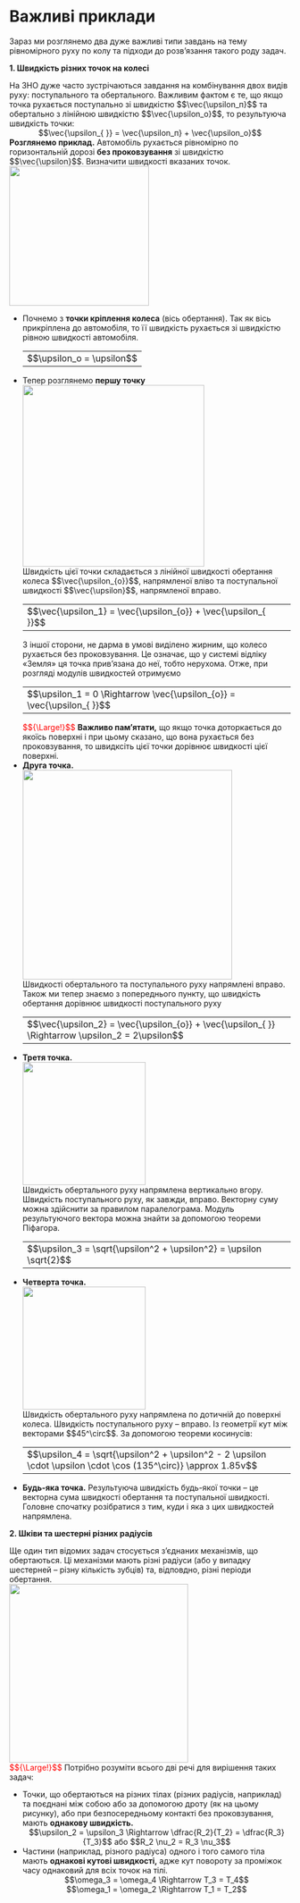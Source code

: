 # Важливi приклади

<div class="space">Зараз ми розглянемо два дуже важливi типи завдань на тему рiвномiрного руху по колу та пiдходи до розв’язання такого роду задач.</div>

<p class="p3"><span class="p1"><b>1. Швидкiсть рiзних точок на колесi</b></span></p>

<div class="space">На ЗНО дуже часто зустрiчаються завдання на комбiнування двох видiв руху: поступального та обертального. Важливим фактом є те, що якщо точка рухається поступально зi швидкiстю $$\vec{\upsilon_п}$$ та обертально з лiнiйною швидкiстю $$\vec{\upsilon_о}$$, то результуюча швидкiсть точки:</div>

<div class="space" align="center">$$\vec{\upsilon_{ }} = \vec{\upsilon_п} + \vec{\upsilon_о}$$</div>

<div class="space"><b>Розглянемо приклад.</b> Автомобiль рухається рiвномiрно по горизонтальнiй дорозi <b>без проковзування</b> зi швидкiстю $$\vec{\upsilon}$$. Визначити швидкостi вказаних точок.</div>

<div class="space"><img class="image" width="250" src="https://rawgit.com/chudaol/ed-era-book-physics/master/images/chapter_3/16.png" /></div>

<ul>
<li>
<div class="space">Почнемо з <b>точки крiплення колеса</b> (вiсь обертання). Так як вiсь прикрiплена до автомобiля, то її швидкiсть рухається зi швидкiстю рiвною швидкостi автомобiля.</div>
<div class="space"><div class="centered-table-wrapper">
<table class="centered-table">
<tr class="eq">
<td class="eq">
<p1>$$\upsilon_о = \upsilon$$</p1>
</td>
</tr>
</table></div></div>
</li>
<li>
<div class="space">Тепер розглянемо <b>першу точку</b></div>

<div class="space"><img class="image" width="325" src="https://rawgit.com/chudaol/ed-era-book-physics/master/images/chapter_3/17.png" /></div>


<div class="space">Швидкiсть цiєї точки складається з лiнiйної швидкостi обертання колеса $$\vec{\upsilon_{о}}$$, напрямленої влiво та поступальної швидкостi $$\vec{\upsilon}$$, напрямленої вправо.</div>
<div class="space"><div class="centered-table-wrapper">
<table class="centered-table">
<tr class="eq">
<td class="eq">
<p1>$$\vec{\upsilon_1} = \vec{\upsilon_{о}} + \vec{\upsilon_{ }}$$</p1>
</td>
</tr>
</table></div></div>

<div class="space">З iншої сторони, не дарма в умовi видiлено жирним, що колесо рухається без проковзування. Це означає, що у системi вiдлiку «Земля» ця точка прив’язана до неї, тобто нерухома. Отже, при розглядi модулів швидкостей отримуємо</div>
<div class="space"><div class="centered-table-wrapper">
<table class="centered-table">
<tr class="eq">
<td class="eq">
<p1>$$\upsilon_1 = 0 \Rightarrow \vec{\upsilon_{о}} = \vec{\upsilon_{ }}$$</p1>
</td>
</tr>
</table></div></div>

<div class="space"><font color="red">$${\Large!}$$</font>  <b>Важливо пам’ятати,</b> що якщо точка доторкається до якоїсь поверхнi i при цьому сказано, що вона рухається без проковзування, то швидксiть цiєї точки дорiвнює швидкостi цiєї поверхнi.</div>
</li>
<li>
<div class="space"><b>Друга точка.</b></div>

<div class="space"><img class="image" width="375" src="https://rawgit.com/chudaol/ed-era-book-physics/master/images/chapter_3/18.png" /></div>


<div class="space">Швидкостi обертального та поступального руху напрямленi вправо. Також ми тепер знаємо з попереднього пункту, що швидкiсть обертання дорiвнює швидкостi поступального руху</div>
<div class="space"><div class="centered-table-wrapper">
<table class="centered-table">
<tr class="eq">
<td class="eq">
<p1>$$\vec{\upsilon_2} = \vec{\upsilon_{о}} + \vec{\upsilon_{ }} \Rightarrow \upsilon_2 = 2\upsilon$$</p1>
</td>
</tr>
</table></div></div>
</li>
<li>
<div class="space"><b>Третя точка.</b></div>

<div class="space"><img class="image" width="220"  src="https://rawgit.com/chudaol/ed-era-book-physics/master/images/chapter_3/19.png" /></div>


<div class="space">Швидкiсть обертального руху напрямлена вертикально вгору. Швидкiсть поступального руху, як завжди, вправо. Векторну суму можна здiйснити за правилом паралелограма. Модуль результуючого вектора можна знайти за допомогою теореми Пiфагора.</div>

<div class="space"><div class="centered-table-wrapper">
<table class="centered-table">
<tr class="eq">
<td class="eq">
<p1>$$\upsilon_3 = \sqrt{\upsilon^2 + \upsilon^2} = \upsilon \sqrt{2}$$</p1>
</td>
</tr>
</table></div></div>
</li>
<li>
<div class="space"><b>Четверта точка.</b></div>

<div class="space"><img class="image" width="220" src="https://rawgit.com/chudaol/ed-era-book-physics/master/images/chapter_3/20.png" /></div>


<div class="space">Швидкiсть обертального руху напрямлена по дотичнiй до поверхнi колеса. Швидкiсть поступального руху – вправо. Iз геометрiї кут мiж векторами $$45^\circ$$. За допомогою теореми косинусiв:</div>
<div class="space"><div class="centered-table-wrapper">
<table class="centered-table">
<tr class="eq">
<td class="eq">
<p1>$$\upsilon_4 = \sqrt{\upsilon^2 + \upsilon^2 - 2 \upsilon \cdot \upsilon \cdot \cos (135^\circ)} \approx 1.85v$$</p1>
</td>
</tr>
</table></div></div>
</li>
<li>
<div class="space"><b>Будь-яка точка.</b> Результуюча швидкiсть будь-якої точки – це векторна сума швидкостi обертання та поступальної швидкостi. Головне спочатку розiбратися з тим, куди i яка з цих швидкостей напрямлена.</div>
</li>
</ul>

<p class="p3"><span class="p1"><b>2. Шкiви та шестернi рiзних радiусiв</b></span></p>
<div class="space">Ще один тип вiдомих задач стосується з’єднаних механiзмiв, що обертаються. Цi механiзми мають рiзнi радiуси (або у випадку шестерней – рiзну кiлькiсть зубцiв) та, вiдповдно, рiзнi перiоди обертання.</div>

<div class="space"><img class="image" width="320"  src="https://rawgit.com/chudaol/ed-era-book-physics/master/images/chapter_3/21.png" /></div>

<div class="space"><font color="red">$${\Large!}$$</font>  Потрiбно розумiти всього двi речi для вирiшення таких задач:</div>
<ul>
<li>
<div class="space">Точки, що обертаються на рiзних тiлах (рiзних радiусiв, наприклад) та поєднанi мiж собою або за допомогою дроту (як на цьому рисунку), або при безпосередньому контактi без проковзування, мають <b>однакову швидкiсть.</b></div>
<div align="center" class="space">$$\upsilon_2 = \upsilon_3 \Rightarrow \dfrac{R_2}{T_2} = \dfrac{R_3}{T_3}$$ або $$R_2 \nu_2 = R_3 \nu_3$$</div>
</li>
<li>
<div class="space">Частини (наприклад, рiзного радiуса) одного i того самого тiла мають <b>однаковi кутовi швидкостi,</b> адже кут повороту за промiжок часу однаковий для всiх точок на тiлi.</div>
<div align="center" class="space">$$\omega_3 = \omega_4 \Rightarrow T_3 = T_4$$</div>
<div align="center">$$\omega_1 = \omega_2 \Rightarrow T_1 = T_2$$</div>
</li>
</ul>
